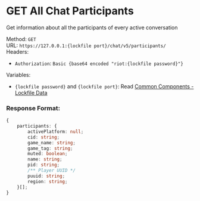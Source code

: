<!--

This file is automatically generated!
Do not edit it directly!
See https://github.com/techchrism/valorant-api-docs/blob/trunk/contributing.md for more information.

-->

# GET All Chat Participants

Get information about all the participants of every active conversation  


Method: `GET`  
URL: `https://127.0.0.1:{lockfile port}/chat/v5/participants/`  
Headers:
 - `Authorization`: `Basic {base64 encoded "riot:{lockfile password}"}`

Variables:
 - `{lockfile password}` and `{lockfile port}`: Read [Common Components - Lockfile Data](../common-components.md#lockfile-data)


### Response Format:
```ts
{
    participants: {
        activePlatform: null;
        cid: string;
        game_name: string;
        game_tag: string;
        muted: boolean;
        name: string;
        pid: string;
        /** Player UUID */
        puuid: string;
        region: string;
    }[];
}
```
